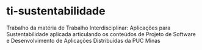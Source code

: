 # ti-sustentabilidade
Trabalho da matéria de Trabalho Interdisciplinar: Aplicações para Sustentabilidade aplicada articulando os conteúdos de Projeto de Software e Desenvolvimento de Aplicações Distribuídas da PUC Minas
